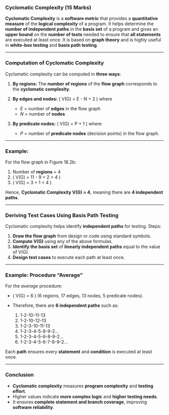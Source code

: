 ### **Cyclomatic Complexity (15 Marks)**

**Cyclomatic Complexity** is a **software metric** that provides a **quantitative measure** of the **logical complexity** of a program. It helps determine the **number of independent paths** in the **basis set** of a program and gives an **upper bound** on the **number of tests** needed to ensure that **all statements** are executed at least once. It is based on **graph theory** and is highly useful in **white-box testing** and **basis path testing**.

---

### **Computation of Cyclomatic Complexity**

Cyclomatic complexity can be computed in **three ways**:

1. **By regions:**
   The **number of regions** of the **flow graph** corresponds to the **cyclomatic complexity**.

2. **By edges and nodes:**
   ( V(G) = E - N + 2 )
   where

   * *E* = number of **edges** in the flow graph
   * *N* = number of **nodes**

3. **By predicate nodes:**
   ( V(G) = P + 1 )
   where

   * *P* = number of **predicate nodes** (decision points) in the flow graph.

---

### **Example:**

For the flow graph in Figure 18.2b:

1. Number of **regions** = 4
2. ( V(G) = 11 - 9 + 2 = 4 )
3. ( V(G) = 3 + 1 = 4 )

Hence, **Cyclomatic Complexity V(G) = 4**, meaning there are **4 independent paths**.

---

### **Deriving Test Cases Using Basis Path Testing**

Cyclomatic complexity helps identify **independent paths** for testing.
Steps:

1. **Draw the flow graph** from design or code using standard symbols.
2. **Compute V(G)** using any of the above formulas.
3. **Identify the basis set** of **linearly independent paths** equal to the value of V(G).
4. **Design test cases** to execute each path at least once.

---

### **Example: Procedure “Average”**

For the *average* procedure:

* ( V(G) = 6 ) (6 regions, 17 edges, 13 nodes, 5 predicate nodes).
* Therefore, there are **6 independent paths** such as:

  1. 1-2-10-11-13
  2. 1-2-10-12-13
  3. 1-2-3-10-11-13
  4. 1-2-3-4-5-8-9-2…
  5. 1-2-3-4-5-6-8-9-2…
  6. 1-2-3-4-5-6-7-8-9-2…

Each **path** ensures every **statement** and **condition** is executed at least once.

---

### **Conclusion**

* **Cyclomatic complexity** measures **program complexity** and **testing effort**.
* Higher values indicate **more complex logic** and **higher testing needs**.
* It ensures **complete statement and branch coverage**, improving **software reliability**.


